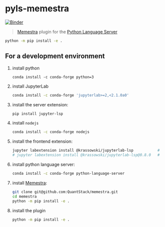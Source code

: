 # pyls-memestra

[![Binder](https://mybinder.org/badge_logo.svg)](https://mybinder.org/v2/gh/QuantStack/pyls-memestra/master?urlpath=/lab/tree/binder/example.ipynb)

> [Memestra](https://github.com/QuantStack/memestra/) plugin for the [Python Language Server](https://github.com/palantir/python-language-server)

```bash
python -m pip install -e .
```

## For a development environment

1. install python

    ```
    conda install -c conda-forge python=3
    ```

2. install JupyterLab

    ```bash
    conda install -c conda-forge 'jupyterlab>=2,<2.1.0a0'
    ```

3. install the server extension:

    ```bash
    pip install jupyter-lsp
    ```

4. install `nodejs`

    ```bash
    conda install -c conda-forge nodejs
    ```

5. install the frontend extension:

    ```bash
    jupyter labextension install @krassowski/jupyterlab-lsp           # for JupyterLab 2.x
    # jupyter labextension install @krassowski/jupyterlab-lsp@0.8.0   # for JupyterLab 1.x
    ```

6. install python language server:

    ```bash
    conda install -c conda-forge python-language-server
    ```

7. install [Memestra](https://github.com/QuantStack/memestra):

    ```bash
    git clone git@github.com:QuantStack/memestra.git
    cd memestra
    python -m pip install -e .
    ```

8. install the plugin

    ```bash
    python -m pip install -e .
    ```
